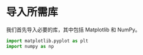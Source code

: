 # 导入所需库

我们首先导入必要的库，其中包括 Matplotlib 和 NumPy。

```python
import matplotlib.pyplot as plt
import numpy as np
```
